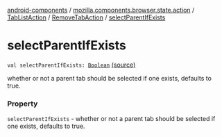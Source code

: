[android-components](../../../index.md) / [mozilla.components.browser.state.action](../../index.md) / [TabListAction](../index.md) / [RemoveTabAction](index.md) / [selectParentIfExists](./select-parent-if-exists.md)

# selectParentIfExists

`val selectParentIfExists: `[`Boolean`](https://kotlinlang.org/api/latest/jvm/stdlib/kotlin/-boolean/index.html) [(source)](https://github.com/mozilla-mobile/android-components/blob/master/components/browser/state/src/main/java/mozilla/components/browser/state/action/BrowserAction.kt#L92)

whether or not a parent tab should be
selected if one exists, defaults to true.

### Property

`selectParentIfExists` - whether or not a parent tab should be
selected if one exists, defaults to true.